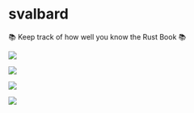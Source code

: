 # svalbard
📚 Keep track of how well you know the Rust Book 📚

![](https://i.imgur.com/TXldYoE.png)

![](https://i.imgur.com/HPVCKsb.png)

![](https://i.imgur.com/z7BlBXQ.png)

![](https://i.imgur.com/5fqZWab.png)
